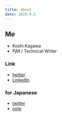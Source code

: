 ```yaml
---
title: about
date: 2020.9.5
---
```


## Me
- Koshi Kagawa
- PjM / Technical Writer

### Link
- [twitter](https://twitter.com/koshikagawa)
- [LinkedIn](https://www.linkedin.com/in/koushikagawa/)

### for Japanese
- [twitter](https://twitter.com/koushikagawa)
- [note](https://note.com/koushikagawa/)
